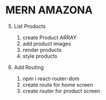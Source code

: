# MERN AMAZONA

5. List Products

   1. create Product ARRAY
   2. add product images
   3. render products
   4. style products

6. Add Routing
   1. npm i react-router-dom
   2. create route for home screen
   3. create router for product screen
